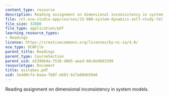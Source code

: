 ```yaml
---
content_type: resource
description: Reading assignment on dimensional inconsistency in system models.
file: /ol-ocw-studio-app/courses/15-988-system-dynamics-self-study-fall-1998-spring-1999/3a4d0cfabaaa7b8feb81b17a884b59e6_mistakes.pdf
file_size: 32880
file_type: application/pdf
learning_resource_types:
- Readings
license: https://creativecommons.org/licenses/by-nc-sa/4.0/
ocw_type: OCWFile
parent_title: Readings
parent_type: CourseSection
parent_uid: e5399b4a-7510-d085-aeed-66c8e9603399
resourcetype: Document
title: mistakes.pdf
uid: 3a4d0cfa-baaa-7b8f-eb81-b17a884b59e6
---
```

Reading assignment on dimensional inconsistency in system models.